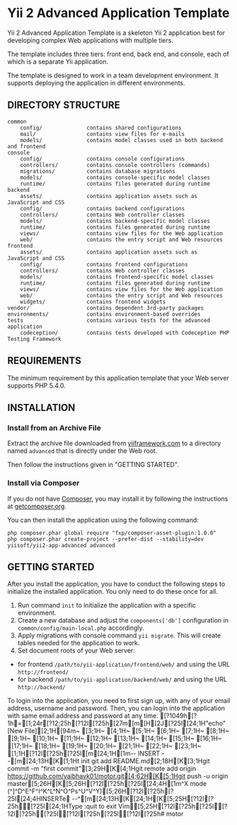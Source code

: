 Yii 2 Advanced Application Template
===================================

Yii 2 Advanced Application Template is a skeleton Yii 2 application best for
developing complex Web applications with multiple tiers.

The template includes three tiers: front end, back end, and console, each of which
is a separate Yii application.

The template is designed to work in a team development environment. It supports
deploying the application in different environments.


DIRECTORY STRUCTURE
-------------------

```
common
    config/              contains shared configurations
    mail/                contains view files for e-mails
    models/              contains model classes used in both backend and frontend
console
    config/              contains console configurations
    controllers/         contains console controllers (commands)
    migrations/          contains database migrations
    models/              contains console-specific model classes
    runtime/             contains files generated during runtime
backend
    assets/              contains application assets such as JavaScript and CSS
    config/              contains backend configurations
    controllers/         contains Web controller classes
    models/              contains backend-specific model classes
    runtime/             contains files generated during runtime
    views/               contains view files for the Web application
    web/                 contains the entry script and Web resources
frontend
    assets/              contains application assets such as JavaScript and CSS
    config/              contains frontend configurations
    controllers/         contains Web controller classes
    models/              contains frontend-specific model classes
    runtime/             contains files generated during runtime
    views/               contains view files for the Web application
    web/                 contains the entry script and Web resources
    widgets/             contains frontend widgets
vendor/                  contains dependent 3rd-party packages
environments/            contains environment-based overrides
tests                    contains various tests for the advanced application
    codeception/         contains tests developed with Codeception PHP Testing Framework
```


REQUIREMENTS
------------

The minimum requirement by this application template that your Web server supports PHP 5.4.0.


INSTALLATION
------------

### Install from an Archive File

Extract the archive file downloaded from [yiiframework.com](http://www.yiiframework.com/download/) to
a directory named `advanced` that is directly under the Web root.

Then follow the instructions given in "GETTING STARTED".


### Install via Composer

If you do not have [Composer](http://getcomposer.org/), you may install it by following the instructions
at [getcomposer.org](http://getcomposer.org/doc/00-intro.md#installation-nix).

You can then install the application using the following command:

~~~
php composer.phar global require "fxp/composer-asset-plugin:1.0.0"
php composer.phar create-project --prefer-dist --stability=dev yiisoft/yii2-app-advanced advanced
~~~


GETTING STARTED
---------------

After you install the application, you have to conduct the following steps to initialize
the installed application. You only need to do these once for all.

1. Run command `init` to initialize the application with a specific environment.
2. Create a new database and adjust the `components['db']` configuration in `common/config/main-local.php` accordingly.
3. Apply migrations with console command `yii migrate`. This will create tables needed for the application to work.
4. Set document roots of your Web server:

- for frontend `/path/to/yii-application/frontend/web/` and using the URL `http://frontend/`
- for backend `/path/to/yii-application/backend/web/` and using the URL `http://backend/`

To login into the application, you need to first sign up, with any of your email address, username and password.
Then, you can login into the application with same email address and password at any time.
[?1049h[?1h=[1;24r[?12;25h[?12l[?25h[27m[m[H[2J[?25l[24;1H"echo" [New File][2;1H[94m~                                                                               [3;1H~                                                                               [4;1H~                                                                               [5;1H~                                                                               [6;1H~                                                                               [7;1H~                                                                               [8;1H~                                                                               [9;1H~                                                                               [10;1H~                                                                               [11;1H~                                                                               [12;1H~                                                                               [13;1H~                                                                               [14;1H~                                                                               [15;1H~                                                                               [16;1H~                                                                               [17;1H~                                                                               [18;1H~                                                                               [19;1H~                                                                               [20;1H~                                                                               [21;1H~                                                                               [22;1H~                                                                               [23;1H~                                                                               [1;1H[?12l[?25h[?25l[m[24;1H[1m-- INSERT --[m[24;13H[K[1;1Ht init
git add README.md[2;18H[K[3;1Hgit commit -m "first commit"[3;29H[K[4;1Hgit remote add origin https://github.com/vaibhavk01/motor.git[4;62H[K[5;1Hgit push -u origin master[5;26H[K[5;26H[?12l[?25h[?25l[24;4H[1m^X mode (^]^D^E^F^I^K^L^N^O^Ps^U^V^Y)[5;26H[?12l[?25h[?25l[24;4HINSERTe --^[m[24;13H[K[24;1H[K[5;25H[?12l[?25h[?25l[24;1HType  :quit<Enter>  to exit Vim[5;25H[?12l[?25h[?25l[?12l[?25h[?25l[?12l[?25h[?25l[?12l[?25h# motor
